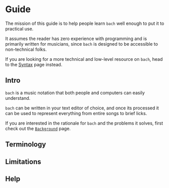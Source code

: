 # Guide

The mission of this guide is to help people learn `bach` well enough to put it to practical use.

It assumes the reader has zero experience with programming and is primarily written for musicians, since `bach` is designed to be accessible to non-technical folks.

If you are looking for a more technical and low-level resource on `bach`, head to the [Syntax](/syntax) page instead.

## Intro

`bach` is a music notation that both people and computers can easily understand.

`bach` can be written in your text editor of choice, and once its processed it can be used to represent everything from entire songs to brief licks.

If you are interested in the rationale for `bach` and the problems it solves, first check out the [`Background`](/background) page.

## Terminology

## Limitations

## Help
